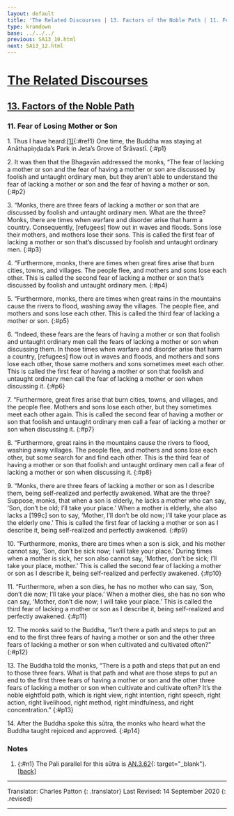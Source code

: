 ```yaml
---
layout: default
title: 'The Related Discourses | 13. Factors of the Noble Path | 11. Fear of Losing Mother or Son'
type: kramdown
base: ../../../
previous: SA13_10.html
next: SA13_12.html
---
```


# [The Related Discourses](../index.html)
## [13. Factors of the Noble Path](index.html)
### 11. Fear of Losing Mother or Son

1\. Thus I have heard:[\[1\]](#n1){:#ref1} One time, the Buddha was staying at Anāthapiṇḍada’s Park in Jeta’s Grove of Śrāvastī.
{:#p1}

2\. It was then that the Bhagavān addressed the monks, “The fear of lacking a mother or son and the fear of having a mother or son are discussed by foolish and untaught ordinary men, but they aren’t able to understand the fear of lacking a mother or son and the fear of having a mother or son.
{:#p2}

3\. “Monks, there are three fears of lacking a mother or son that are discussed by foolish and untaught ordinary men. What are the three? Monks, there are times when warfare and disorder arise that harm a country. Consequently, [refugees] flow out in waves and floods. Sons lose their mothers, and mothers lose their sons. This is called the first fear of lacking a mother or son that’s discussed by foolish and untaught ordinary men.
{:#p3}

4\. “Furthermore, monks, there are times when great fires arise that burn cities, towns, and villages. The people flee, and mothers and sons lose each other. This is called the second fear of lacking a mother or son that’s discussed by foolish and untaught ordinary men.
{:#p4}

5\. “Furthermore, monks, there are times when great rains in the mountains cause the rivers to flood, washing away the villages. The people flee, and mothers and sons lose each other. This is called the third fear of lacking a mother or son.
{:#p5}

6\. “Indeed, these fears are the fears of having a mother or son that foolish and untaught ordinary men call the fears of lacking a mother or son when discussing them. In those times when warfare and disorder arise that harm a country, [refugees] flow out in waves and floods, and mothers and sons lose each other, those same mothers and sons sometimes meet each other. This is called the first fear of having a mother or son that foolish and untaught ordinary men call the fear of lacking a mother or son when discussing it.
{:#p6}

7\. “Furthermore, great fires arise that burn cities, towns, and villages, and the people flee. Mothers and sons lose each other, but they sometimes meet each other again. This is called the second fear of having a mother or son that foolish and untaught ordinary men call a fear of lacking a mother or son when discussing it.
{:#p7}

8\. “Furthermore, great rains in the mountains cause the rivers to flood, washing away villages. The people flee, and mothers and sons lose each other, but some search for and find each other. This is the third fear of having a mother or son that foolish and untaught ordinary men call a fear of lacking a mother or son when discussing it.
{:#p8}

9\. “Monks, there are three fears of lacking a mother or son as I describe them, being self-realized and perfectly awakened. What are the three? Suppose, monks, that when a son is elderly, he lacks a mother who can say, ‘Son, don’t be old; I’ll take your place.’ When a mother is elderly, she also lacks a [199c] son to say, ‘Mother, I’ll don’t be old now; I’ll take your place as the elderly one.’ This is called the first fear of lacking a mother or son as I describe it, being self-realized and perfectly awakened.
{:#p9}

10\. “Furthermore, monks, there are times when a son is sick, and his mother cannot say, ‘Son, don’t be sick now; I will take your place.’ During times when a mother is sick, her son also cannot say, ‘Mother, don’t be sick; I’ll take your place, mother.’ This is called the second fear of lacking a mother or son as I describe it, being self-realized and perfectly awakened.
{:#p10}

11\. “Furthermore, when a son dies, he has no mother who can say, ‘Son, don’t die now; I’ll take your place.’ When a mother dies, she has no son who can say, ‘Mother, don’t die now; I will take your place.’ This is called the third fear of lacking a mother or son as I describe it, being self-realized and perfectly awakened.
{:#p11}

12\. The monks said to the Buddha, “Isn’t there a path and steps to put an end to the first three fears of having a mother or son and the other three fears of lacking a mother or son when cultivated and cultivated often?”
{:#p12}

13\. The Buddha told the monks, “There is a path and steps that put an end to those three fears. What is that path and what are those steps to put an end to the first three fears of having a mother or son and the other three fears of lacking a mother or son when cultivate and cultivate often? It’s the noble eightfold path, which is right view, right intention, right speech, right action, right livelihood, right method, right mindfulness, and right concentration.”
{:#p13}

14\. After the Buddha spoke this sūtra, the monks who heard what the Buddha taught rejoiced and approved.
{:#p14}

### Notes
1. {:#n1} The Pali parallel for this sūtra is [AN.3.62](https://suttacentral.net/an3.62){: target="_blank"}. [\[back\]](#ref1)

---

Translator: Charles Patton
{: .translator}
Last Revised: 14 September 2020
{: .revised}

---
